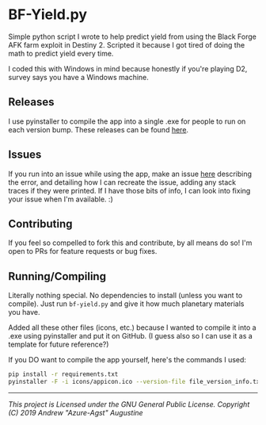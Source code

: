 # BF-Yield.py

Simple python script I wrote to help predict yield from using the Black Forge AFK farm exploit in Destiny 2. Scripted it because I got tired of doing the math to predict yield every time.

I coded this with Windows in mind because honestly if you're playing D2, survey says you have a Windows machine.

## Releases

I use pyinstaller to compile the app into a single .exe for people to run on each version bump. These releases can be found [here](https://github.com/Azure-Agst/BF-Yield/releases).

## Issues

If you run into an issue while using the app, make an issue [here](https://github.com/Azure-Agst/BF-Yield/issues) describing the error, and detailing how I can recreate the issue, adding any stack traces if they were printed. If I have those bits of info, I can look into fixing your issue when I'm available. :)

## Contributing

If you feel so compelled to fork this and contribute, by all means do so! I'm open to PRs for feature requests or bug fixes.

## Running/Compiling

Literally nothing special. No dependencies to install (unless you want to compile). Just run `bf-yield.py` and give it how much planetary materials you have.

Added all these other files (icons, etc.) because I wanted to compile it into a .exe using pyinstaller and put it on GitHub. (I guess also so I can use it as a template for future reference?)

If you DO want to compile the app yourself, here's the commands I used:

```bash
pip install -r requirements.txt
pyinstaller -F -i icons/appicon.ico --version-file file_version_info.txt bf-yield.py
```

-----

*This project is Licensed under the GNU General Public License. Copyright (C) 2019 Andrew "Azure-Agst" Augustine*
